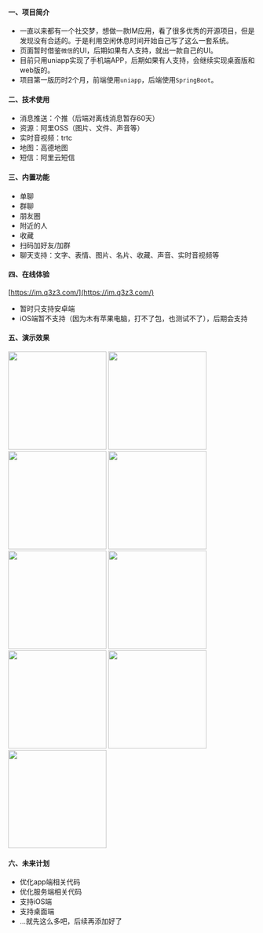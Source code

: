 #### 一、项目简介
+ 一直以来都有一个社交梦，想做一款IM应用，看了很多优秀的开源项目，但是发现没有合适的。于是利用空闲休息时间开始自己写了这么一套系统。
+ 页面暂时借鉴`微信`的UI，后期如果有人支持，就出一款自己的UI。
+ 目前只用uniapp实现了手机端APP，后期如果有人支持，会继续实现桌面版和web版的。
+ 项目第一版历时2个月，前端使用`uniapp`，后端使用`SpringBoot`。

#### 二、技术使用
+ 消息推送：个推（后端对离线消息暂存60天）
+ 资源：阿里OSS（图片、文件、声音等）
+ 实时音视频：trtc
+ 地图：高德地图
+ 短信：阿里云短信

#### 三、内置功能
+ 单聊
+ 群聊
+ 朋友圈
+ 附近的人
+ 收藏
+ 扫码加好友/加群
+ 聊天支持：文字、表情、图片、名片、收藏、声音、实时音视频等

#### 四、在线体验
[https://im.q3z3.com/](https://im.q3z3.com/)   
+ 暂时只支持安卓端
+ iOS端暂不支持（因为木有苹果电脑，打不了包，也测试不了），后期会支持

#### 五、演示效果
<img src="https://img.alicdn.com/imgextra/i2/87413133/O1CN017NSpYx1Z0xcvYxEbO_!!87413133.jpg" width="200">
<img src="https://img.alicdn.com/imgextra/i1/87413133/O1CN01Oq8SLw1Z0xcukUdV0_!!87413133.jpg" width="200">
<img src="https://img.alicdn.com/imgextra/i2/87413133/O1CN01mD2wwN1Z0xctYYdAA_!!87413133.jpg" width="200">
<img src="https://img.alicdn.com/imgextra/i3/87413133/O1CN01bZSz2q1Z0xco96F1t_!!87413133.jpg" width="200">
<img src="https://img.alicdn.com/imgextra/i3/87413133/O1CN01Pe8G6S1Z0xcmQluDI_!!87413133.jpg" width="200">
<img src="https://img.alicdn.com/imgextra/i1/87413133/O1CN012JP8VW1Z0xccuWKzM_!!87413133.jpg" width="200">
<img src="https://img.alicdn.com/imgextra/i4/87413133/O1CN01fMUNJA1Z0xck1w0kt_!!87413133.jpg" width="200">
<img src="https://img.alicdn.com/imgextra/i3/87413133/O1CN01n8MZhZ1Z0xctYZEbM_!!87413133.jpg" width="200">
<img src="https://img.alicdn.com/imgextra/i2/87413133/O1CN017vPSbK1Z0xcqoFn8E_!!87413133.jpg" width="200">

#### 六、未来计划
+ 优化app端相关代码
+ 优化服务端相关代码
+ 支持iOS端
+ 支持桌面端
+ ...就先这么多吧，后续再添加好了



